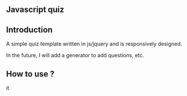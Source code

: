 ## Javascript quiz




## Introduction

A simple quiz template written in js/jquery and is responsively designed.

In the future, I will add a generator to add questions, etc.






## How to use ?

it
